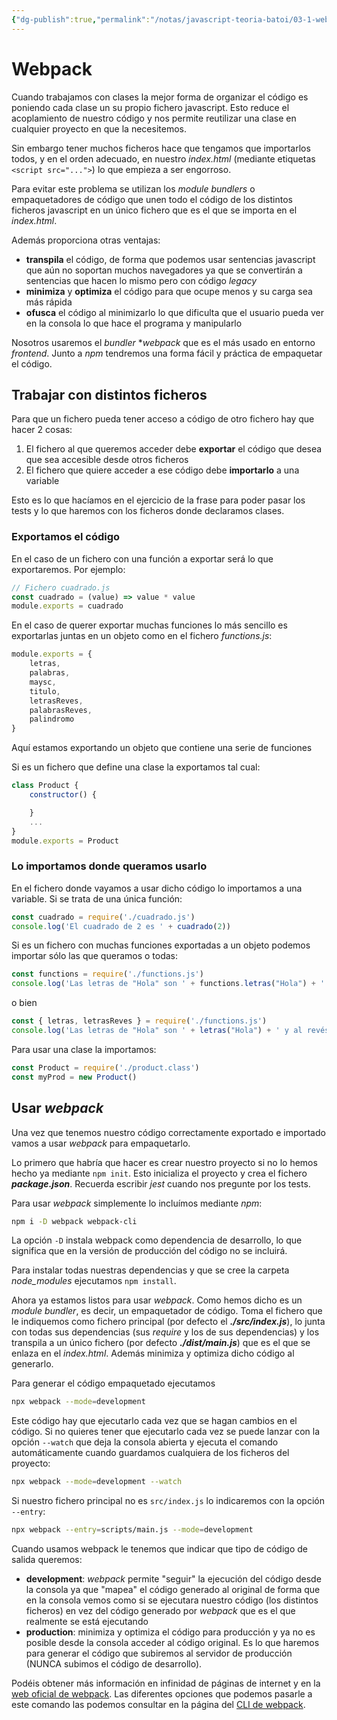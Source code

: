 ```yaml
---
{"dg-publish":true,"permalink":"/notas/javascript-teoria-batoi/03-1-webpack/"}
---
```


# Webpack
Cuando trabajamos con clases la mejor forma de organizar el código es poniendo cada clase un su propio fichero javascript. Esto reduce el acoplamiento de nuestro código y nos permite reutilizar una clase en cualquier proyecto en que la necesitemos.

Sin embargo tener muchos ficheros hace que tengamos que importarlos todos, y en el orden adecuado, en nuestro _index.html_ (mediante etiquetas `<script src="...">`) lo que empieza a ser engorroso.

Para evitar este problema se utilizan los _module bundlers_ o empaquetadores de código que unen todo el código de los distintos ficheros javascript en un único fichero que es el que se importa en el _index.html_.

Además proporciona otras ventajas:
- **transpila** el código, de forma que podemos usar sentencias javascript que aún no soportan muchos navegadores ya que se convertirán a sentencias que hacen lo mismo pero con código _legacy_
- **minimiza** y **optimiza** el código para que ocupe menos y su carga sea más rápida
- **ofusca** el código al minimizarlo lo que dificulta que el usuario pueda ver en la consola lo que hace el programa y manipularlo

Nosotros usaremos el _bundler_ **webpack* que es el más usado en entorno _frontend_. Junto a _npm_ tendremos una forma fácil y práctica de empaquetar el código.

## Trabajar con distintos ficheros
Para que un fichero pueda tener acceso a código de otro fichero hay que hacer 2 cosas:
1. El fichero al que queremos acceder debe **exportar** el código que desea que sea accesible desde otros ficheros
2. El fichero que quiere acceder a ese código debe **importarlo** a una variable

Esto es lo que hacíamos en el ejercicio de la frase para poder pasar los tests y lo que haremos con los ficheros donde declaramos clases.

### Exportamos el código
En el caso de un fichero con una función a exportar será lo que exportaremos. Por ejemplo:
```javascript
// Fichero cuadrado.js
const cuadrado = (value) => value * value
module.exports = cuadrado
```

En el caso de querer exportar muchas funciones lo más sencillo es exportarlas juntas en un objeto como en el fichero _functions.js_:
```javascript
module.exports = {
	letras,
	palabras,
	maysc,
	titulo,
	letrasReves,
	palabrasReves,
	palindromo
}
```

Aquí estamos exportando un objeto que contiene una serie de funciones 

Si es un fichero que define una clase la exportamos tal cual:
```javascript
class Product {
    constructor() {

    }
    ...
}
module.exports = Product
```

### Lo importamos donde queramos usarlo
En el fichero donde vayamos a usar dicho código lo importamos a una variable. Si se trata de una única función:
```javascript
const cuadrado = require('./cuadrado.js')
console.log('El cuadrado de 2 es ' + cuadrado(2))
```

Si es un fichero con muchas funciones exportadas a un objeto podemos importar sólo las que queramos o todas:
```javascript
const functions = require('./functions.js')
console.log('Las letras de "Hola" son ' + functions.letras("Hola") + ' y al revés es ' + functions.letrasReves('Hola'))
```

o bien

```javascript
const { letras, letrasReves } = require('./functions.js')
console.log('Las letras de "Hola" son ' + letras("Hola") + ' y al revés es ' + letrasReves('Hola'))
```

Para usar una clase la importamos:
```javascript
const Product = require('./product.class')
const myProd = new Product()
```

## Usar _webpack_
Una vez que tenemos nuestro código correctamente exportado e importado vamos a usar _webpack_ para empaquetarlo.

Lo primero que habría que hacer es crear nuestro proyecto si no lo hemos hecho ya mediante `npm init`. Esto inicializa el proyecto y crea el fichero **_package.json_**. Recuerda escribir _jest_ cuando nos pregunte por los tests.

Para usar _webpack_ simplemente lo incluímos mediante _npm_:
```bash
npm i -D webpack webpack-cli
```

La opción `-D` instala webpack como dependencia de desarrollo, lo que significa que en la versión de producción del código no se incluirá.

Para instalar todas nuestras dependencias y que se cree la carpeta _node_modules_ ejecutamos `npm install`.

Ahora ya estamos listos para usar _webpack_. Como hemos dicho es un _module bundler_, es decir, un empaquetador de código. Toma el fichero que le indiquemos como fichero principal (por defecto el **_./src/index.js_**), lo junta con todas sus dependencias (sus _require_ y los de sus dependencias) y los transpila a un único fichero (por defecto **_./dist/main.js_**) que es el que se enlaza en el _index.html_. Además minimiza y optimiza dicho código al generarlo.

Para generar el código empaquetado ejecutamos 
```bash
npx webpack --mode=development
```

Este código hay que ejecutarlo cada vez que se hagan cambios en el código. Si no quieres tener que ejecutarlo cada vez se puede lanzar con la opción `--watch` que deja la consola abierta y ejecuta el comando automáticamente cuando guardamos cualquiera de los ficheros del proyecto:
```bash
npx webpack --mode=development --watch
```

Si nuestro fichero principal no es `src/index.js` lo indicaremos con la opción `--entry`:
```bash
npx webpack --entry=scripts/main.js --mode=development
```

Cuando usamos webpack le tenemos que indicar que tipo de código de salida queremos:

- **development**: _webpack_ permite "seguir" la ejecución del código desde la consola ya que "mapea" el código generado al original de forma que en la consola vemos como si se ejecutara nuestro código (los distintos ficheros) en vez del código generado por _webpack_ que es el que realmente se está ejecutando
- **production**: minimiza y optimiza el código para producción y ya no es posible desde la consola acceder al código original. Es lo que haremos para generar el código que subiremos al servidor de producción (NUNCA subimos el código de desarrollo).

Podéis obtener más información en infinidad de páginas de internet y en la [web oficial de webpack](https://webpack.js.org/). Las diferentes opciones que podemos pasarle a este comando las podemos consultar en la página del [CLI de webpack](https://webpack.js.org/api/cli/#flags).